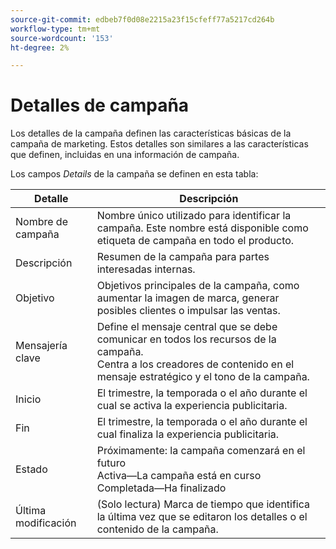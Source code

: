 ```yaml
---
source-git-commit: edbeb7f0d08e2215a23f15cfeff77a5217cd264b
workflow-type: tm+mt
source-wordcount: '153'
ht-degree: 2%

---
```

# Detalles de campaña

Los detalles de la campaña definen las características básicas de la campaña de marketing. Estos detalles son similares a las características que definen, incluidas en una información de campaña.

Los campos _Details_ de la campaña se definen en esta tabla:

| Detalle | Descripción |
|------------|-------------|
| Nombre de campaña | Nombre único utilizado para identificar la campaña. Este nombre está disponible como etiqueta de campaña en todo el producto. |
| Descripción | Resumen de la campaña para partes interesadas internas. |
| Objetivo | Objetivos principales de la campaña, como aumentar la imagen de marca, generar posibles clientes o impulsar las ventas. |
| Mensajería clave | Define el mensaje central que se debe comunicar en todos los recursos de la campaña.<br>Centra a los creadores de contenido en el mensaje estratégico y el tono de la campaña. |
| Inicio | El trimestre, la temporada o el año durante el cual se activa la experiencia publicitaria. |
| Fin | El trimestre, la temporada o el año durante el cual finaliza la experiencia publicitaria. |
| Estado | Próximamente: la campaña comenzará en el futuro<br>Activa—La campaña está en curso<br>Completada—Ha finalizado |
| Última modificación | (Solo lectura) Marca de tiempo que identifica la última vez que se editaron los detalles o el contenido de la campaña. |

